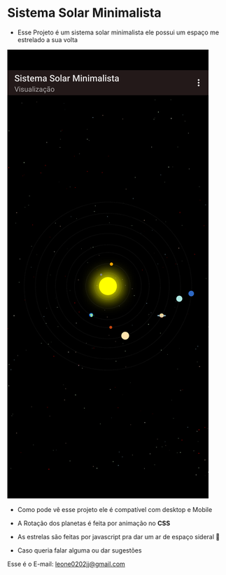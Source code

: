 # Sistema Solar Minimalista

- Esse Projeto é um sistema solar minimalista ele possui um espaço me estrelado a sua volta

![Exemplo:](/src/images/example.png)

- Como pode vê esse projeto ele é compatível com desktop e Mobile 

- A Rotação dos planetas é feita por animação no **CSS** 

- As estrelas são feitas por javascript pra dar um ar de espaço sideral 🚀

- Caso queria falar alguma ou dar sugestões 

Esse é o E-mail: leone0202jj@gmail.com